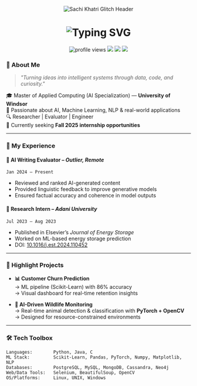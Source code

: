 <p align="center">
  <img src="https://readme-typing-svg.demolab.com?font=Orbitron&size=40&duration=3000&pause=1000&color=F700FF&center=true&vCenter=true&width=700&lines=SACHI+KHATRI" alt="Sachi Khatri Glitch Header" />
</p>


<h1 align="center">
  <img src="https://readme-typing-svg.demolab.com?font=Georgia&size=24&duration=3000&pause=1000&center=true&vCenter=true&width=750&lines=AI+Specialist+in+the+Making+%F0%9F%94%96;Crafting+Intelligent+Solutions+with+Code+%F0%9F%A7%91%E2%80%8D%F0%9F%92%BB;Let%27s+Innovate+Together+%F0%9F%8C%9F" alt="Typing SVG" />
</h1>

<p align="center">
  <img src="https://komarev.com/ghpvc/?username=sachikh&label=Profile+Views&color=blueviolet&style=flat-square" alt="profile views" />
  <img src="https://img.shields.io/badge/MAC%20Student-University%20of%20Windsor-blue?style=flat-square" />
  <img src="https://img.shields.io/badge/AI%20Evaluator-Outlier-red?style=flat-square" />
  <img src="https://img.shields.io/badge/Open%20to%20Internships-Yes-green?style=flat-square" />
</p>


### 🧠 About Me

> _"Turning ideas into intelligent systems through data, code, and curiosity."_

🎓 Master of Applied Computing (AI Specialization) — **University of Windsor**  
🧠 Passionate about AI, Machine Learning, NLP & real-world applications  
🔍 Researcher | Evaluator | Engineer  
🌱 Currently seeking **Fall 2025 internship opportunities**

---

### 💼 My Experience

#### 🔬 **AI Writing Evaluator** – *Outlier, Remote*  
`Jan 2024 – Present`  
- Reviewed and ranked AI-generated content  
- Provided linguistic feedback to improve generative models  
- Ensured factual accuracy and coherence in model outputs

#### 📄 **Research Intern** – *Adani University*  
`Jul 2023 – Aug 2023`  
- Published in Elsevier’s *Journal of Energy Storage*  
- Worked on ML-based energy storage prediction  
- DOI: [10.1016/j.est.2024.110452](https://doi.org/10.1016/j.est.2024.110452)

---

### 🧪 Highlight Projects

- **📊 Customer Churn Prediction**  
  → ML pipeline (Scikit-Learn) with 86% accuracy  
  → Visual dashboard for real-time retention insights

- **🦁 AI-Driven Wildlife Monitoring**  
  → Real-time animal detection & classification with **PyTorch + OpenCV**  
  → Designed for resource-constrained environments

---

### 🛠️ Tech Toolbox

```text
Languages:        Python, Java, C
ML Stack:         Scikit-Learn, Pandas, PyTorch, Numpy, Matplotlib, NLP
Databases:        PostgreSQL, MySQL, MongoDB, Cassandra, Neo4j
Web/Data Tools:   Selenium, BeautifulSoup, OpenCV
OS/Platforms:     Linux, UNIX, Windows
